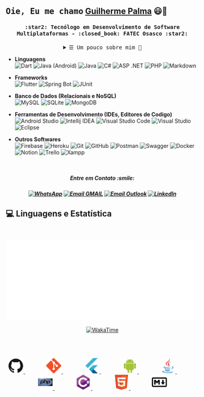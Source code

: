 ## <samp>Oie, Eu me chamo</samp> [Guilherme Palma](https://www.linkedin.com/in/guilherme-peres-lins-da-palma) :smiley:👋

<h4 align="center" id="home">
   <samp>:star2: Tecnólogo em Desenvolvimento de Software Multiplataformas - :closed_book: <b>FATEC Osasco</b> :star2:</samp>
</h4>

<details align="center" id="home_menu">
   <summary><samp id="home_menu">&#9776; Um pouco sobre mim 💬</samp></summary>
   <h4>Eu me chamo Guilherme Palma, Tenho 18 anos e sou Desenvolvedor de Software.</h4>
   <p>Sou Apaixonado pelo Desenvolvimento de APPs Mobile, mas também me aventuro no Desenvolvimento Web :laughing:</p>

   [![Estatisticas GitHub](https://github-readme-stats.vercel.app/api?username=guilhermePalma&count_private=true&show_icons=true)](https://github.com/GuilhermePalma)

   <p align="center">
      :page_with_curl: Acesse meu <a target="_blank" href="curriculos\CURRICULO_GUILHERME_PALMA_MOBILE.pdf">Currículo</a> ou <a target="_blank" href="Projects.md">Veja meus Projetos</a>
      <br/>
      <a href="https://github.com/GuilhermePalma/GuilhermePalma/blob/main/English_README.md">English Version Here</a> or
         <a href="https://github.com/GuilhermePalma/GuilhermePalma/blob/main/Français_README.md">Version Française Ici</a>
   </p>
</details>

- **Linguagens**
    <br/>
    ![Dart](https://img.shields.io/badge/-Dart-333333?style=flat-square&logo=Dart&logoColor=blue)
    ![Java (Android)](https://img.shields.io/badge/-Java-333333?style=flat-square&logo=Android&logoColor=sucess)
    ![Java](https://img.shields.io/badge/-Java-333333?style=flat-square&logo=java&logoColor=blue)
    ![C#](https://img.shields.io/badge/-C%23-333333?style=flat-square&logo=Csharp&logoColor=green)
    ![ASP .NET](https://img.shields.io/badge/-ASP%20.NET-333333?style=flat-square&logo=.net&logoColor=ffffff)
    ![PHP](https://img.shields.io/badge/-PHP-333333?style=flat-square&logo=php&logoColor=sucess)
    ![Markdown](https://img.shields.io/badge/-Markdown-333333?style=flat-square&logo=markdown&logoColor=white)

- **Frameworks**
    <br/>
    ![Flutter](https://img.shields.io/badge/-Flutter-333333?style=flat-square&logo=Flutter&logoColor=blue)
    ![Spring Bot](https://img.shields.io/badge/-Spring%20Bot-333333?style=flat-square&logo=spring)
    ![JUnit](https://img.shields.io/badge/-JUnit-333333?style=flat-square&logo=jest)

- **Banco de Dados (Relacionais e NoSQL)**
    <br/>
    ![MySQL](https://img.shields.io/badge/-MySQL-333333?style=flat-square&logo=MySQL)
    ![SQLite](https://img.shields.io/badge/SQLite-333333?style=flat-square&logo=sqlite&logoColor=blue)
    ![MongoDB](https://img.shields.io/badge/MongoDB-333333?style=flat-square&logo=mongodb)

- **Ferramentas de Desenvolvimento (IDEs, Editores de Codigo)**
    <br/>
    ![Android Studio](https://img.shields.io/badge/-Android%20Studio-333333?style=flat-square&logo=AndroidStudio)
    ![Intellij IDEA](https://img.shields.io/badge/-Intellij%20IDEA-333333?style=flat-square&logo=intellij-idea&logoColor=white)
    ![Visual Studio Code](https://img.shields.io/badge/-Visual%20Studio%20Code-333333?style=flat-square&logo=VisualStudioCode&logoColor=blue)
    ![Visual Studio](https://img.shields.io/badge/-Visual%20Studio-333333?style=flat-square&logo=VisualStudio&logoColor=cc00cc)
    ![Eclipse](https://img.shields.io/badge/-Eclipse-333333?style=flat-square&logo=eclipse&logoColor=yellow)

- **Outros Softwares**
    <br/>
    ![Firebase](https://img.shields.io/badge/Firebase-333333?style=flat-square&logo=firebase)
    ![Heroku](https://img.shields.io/badge/-Heroku-333333?style=flat-square&logo=heroku&logoColor=cc00cc)
    ![Git](https://img.shields.io/badge/-Git-333333?style=flat-square&logo=git)
    ![GitHub](https://img.shields.io/badge/-GitHub-333333?style=flat-square&logo=github)
    ![Postman](https://img.shields.io/badge/-Postman-333333?style=flat-square&logo=postman)
    ![Swagger](https://img.shields.io/badge/-Swagger-333333?style=flat-square&logo=swagger)
    ![Docker](https://img.shields.io/badge/-Docker-333333?style=flat-square&logo=docker)
    ![Notion](https://img.shields.io/badge/-Notion-333333?style=flat-square&logo=notion)
    ![Trello](https://img.shields.io/badge/-Trello-333333?style=flat-square&logo=trello&logoColor=blue)
    ![Xampp](https://img.shields.io/badge/-XAMPP-333333?style=flat-square&logo=xampp)
    
    

<br/>

<div align="center">
   <h5>Entre em Contato :smile:<h5/>

   [![WhatsApp](https://img.shields.io/badge/WhatsApp-fff?style=for-the-badge&logo=whatsapp)](https://api.whatsapp.com/send?phone=55016997074866&text=Ola%20Guilherme,%20tudo%20bem%20?)
   [![Email GMAIL](https://img.shields.io/badge/Gmail-fff?style=for-the-badge&logo=gmail&logoColor=red)](mailto:guippalma@gmail.com)
   [![Email Outlook](https://img.shields.io/badge/Microsoft_Outlook-fff?style=for-the-badge&logo=microsoft-outlook&logoColor=blue)](mailto:guilherme.palma@fatec.sp.gov.br)
   [![LinkedIn](https://img.shields.io/badge/LinkedIn-white?style=for-the-badge&logo=linkedin&logoColor=blue)](https://www.linkedin.com/in/guilherme-peres-lins-da-palma)
</div>


## :computer: Linguagens e Estatística

<br />

<div align="center">

   ![Dados de Commits](github-metrics.svg)

   <p></p>

   [![WakaTime](https://github-readme-stats.vercel.app/api/wakatime?username=guilhermePalma&langs_count=7&layout=compact)](https://wakatime.com/@guilhermePalma)

   <br />
   <br />
   <br />

   <a title="Repositorios" href="https://github.com/GuilhermePalma?tab=repositories" target="_blank">
      <img height="40" alt="Repositorios"
           src="https://raw.githubusercontent.com/devicons/devicon/master/icons/github/github-original.svg">
   </a>
   &nbsp;&nbsp;&nbsp;&nbsp;&nbsp;&nbsp;&nbsp;&nbsp;&nbsp;&nbsp;&nbsp;&nbsp;&nbsp;
   <a title="Git" href="https://github.com/GuilhermePalma?tab=repositories" target="_blank">
      <img height="40" alt="Git"
           src="https://raw.githubusercontent.com/devicons/devicon/master/icons/git/git-original.svg">
   </a>
   &nbsp;&nbsp;&nbsp;&nbsp;&nbsp;&nbsp;&nbsp;&nbsp;&nbsp;&nbsp;&nbsp;&nbsp;&nbsp;
   <a title="Dart e Flutter" href="https://github.com/GuilhermePalma?tab=repositories&q=&type=&language=dart&sort=" target="_blank">
      <img height="40" alt="Dart e Flutter"
           src="https://raw.githubusercontent.com/devicons/devicon/master/icons/flutter/flutter-original.svg">
   </a>
   &nbsp;&nbsp;&nbsp;&nbsp;&nbsp;&nbsp;&nbsp;&nbsp;&nbsp;&nbsp;&nbsp;&nbsp;&nbsp;
   <a title="Java Android" href="https://github.com/GuilhermePalma?tab=repositories&language=java" target="_blank">
      <img height="40" alt="Java Android"
           src="https://raw.githubusercontent.com/devicons/devicon/master/icons/android/android-plain.svg">
   </a>
   &nbsp;&nbsp;&nbsp;&nbsp;&nbsp;&nbsp;&nbsp;&nbsp;&nbsp;&nbsp;&nbsp;&nbsp;&nbsp;
   <a title="Java" href="https://github.com/GuilhermePalma?tab=repositories&q=&type=&language=java&sort=" target="_blank">
      <img height="40" alt="Java"
           src="https://raw.githubusercontent.com/devicons/devicon/master/icons/java/java-original.svg">
   </a>
   &nbsp;&nbsp;&nbsp;&nbsp;&nbsp;&nbsp;&nbsp;&nbsp;&nbsp;&nbsp;&nbsp;&nbsp;&nbsp;
   <a title="PHP" href="https://github.com/GuilhermePalma?tab=repositories&q=&type=&language=php&sort=" target="_blank">
      <img height="40" alt="PHP"
           src="https://raw.githubusercontent.com/devicons/devicon/master/icons/php/php-original.svg">
   </a>
   &nbsp;&nbsp;&nbsp;&nbsp;&nbsp;&nbsp;&nbsp;&nbsp;&nbsp;&nbsp;&nbsp;&nbsp;&nbsp;
   <a title="C#" href="https://github.com/GuilhermePalma?tab=repositories&q=&type=&language=c%23&sort=" target="_blank">
      <img height="40" alt="C#"
           src="https://raw.githubusercontent.com/devicons/devicon/master/icons/csharp/csharp-original.svg">
   </a>
   &nbsp;&nbsp;&nbsp;&nbsp;&nbsp;&nbsp;&nbsp;&nbsp;&nbsp;&nbsp;&nbsp;&nbsp;&nbsp;
   <a title="HTML" href="https://github.com/GuilhermePalma?tab=repositories&q=&type=&language=html&sort=" target="_blank">
      <img height="40" alt="HTML"
           src="https://raw.githubusercontent.com/devicons/devicon/master/icons/html5/html5-original.svg">
   </a>
   &nbsp;&nbsp;&nbsp;&nbsp;&nbsp;&nbsp;&nbsp;&nbsp;&nbsp;&nbsp;&nbsp;&nbsp;&nbsp;
   <a title="Markdown" href="https://github.com/GuilhermePalma?tab=repositories" target="_blank">
      <img height="40" alt="Markdown"
           src="https://raw.githubusercontent.com/devicons/devicon/master/icons/markdown/markdown-original.svg">
   </a>
</div>
